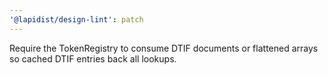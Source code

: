 ```yaml
---
'@lapidist/design-lint': patch
---
```


Require the TokenRegistry to consume DTIF documents or flattened arrays so cached DTIF entries back all lookups.
